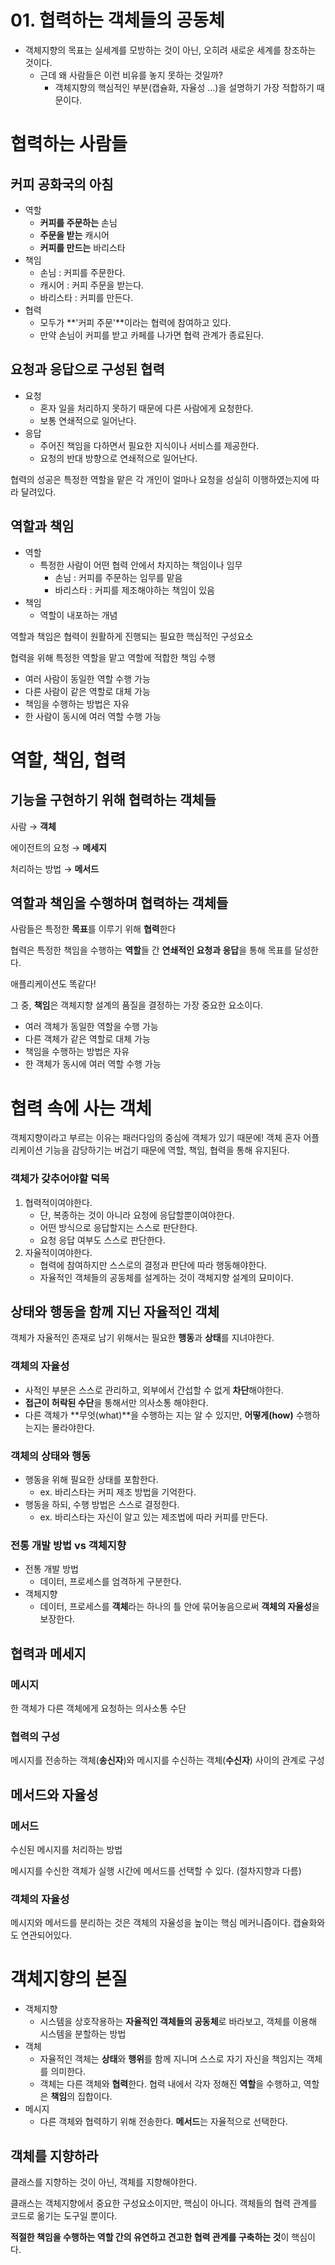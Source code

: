 # 01. 협력하는 객체들의 공동체

- 객체지향의 목표는 실세계를 모방하는 것이 아닌, 오히려 새로운 세계를 창조하는 것이다.
    - 근데 왜 사람들은 이런 비유를 놓지 못하는 것일까?
        - 객체지향의 핵심적인 부분(캡슐화, 자율성 ...)을 설명하기 가장 적합하기 때문이다.

# 협력하는 사람들

## 커피 공화국의 아침

- 역할
    - **커피를 주문하는** 손님
    - **주문을 받는** 캐시어
    - **커피를 만드는** 바리스타
- 책임
    - 손님 : 커피를 주문한다.
    - 캐시어 : 커피 주문을 받는다.
    - 바리스타 : 커피를 만든다.
- 협력
    - 모두가 **'커피 주문'**이라는 협력에 참여하고 있다.
    - 만약 손님이 커피를 받고 카페를 나가면 협력 관계가 종료된다.

## 요청과 응답으로 구성된 협력

- 요청
    - 혼자 일을 처리하지 못하기 때문에 다른 사람에게 요청한다.
    - 보통 연쇄적으로 일어난다.
- 응답
    - 주어진 책임을 다하면서 필요한 지식이나 서비스를 제공한다.
    - 요청의 반대 방향으로 연쇄적으로 일어난다.

협력의 성공은 특정한 역할을 맡은 각 개인이 얼마나 요청을 성실히 이행하였는지에 따라 달려있다.

## 역할과 책임

- 역할
    - 특정한 사람이 어떤 협력 안에서 차지하는 책임이나 임무
        - 손님 : 커피를 주문하는 임무를 맡음
        - 바리스타 : 커피를 제조해야하는 책임이 있음
- 책임
    - 역할이 내포하는 개념

역할과 책임은 협력이 원활하게 진행되는 필요한 핵심적인 구성요소

협력을 위해 특정한 역할을 맡고 역할에 적합한 책임 수행

- 여러 사람이 동일한 역할 수행 가능
- 다른 사람이 같은 역할로 대체 가능
- 책임을 수행하는 방법은 자유
- 한 사람이 동시에 여러 역할 수행 가능

# 역할, 책임, 협력

## 기능을 구현하기 위해 협력하는 객체들

사람 → **객체**

에이전트의 요청 → **메세지**

처리하는 방법 → **메서드**

## 역할과 책임을 수행하며 협력하는 객체들

사람들은 특정한 **목표**를 이루기 위해 **협력**한다

협력은 특정한 책임을 수행하는 **역할**들 간 **연쇄적인 요청과 응답**을 통해 목표를 달성한다.

애플리케이션도 똑같다!

그 중, **책임**은 객체지향 설계의 품질을 결정하는 가장 중요한 요소이다.

- 여러 객체가 동일한 역할을 수행 가능
- 다른 객체가 같은 역할로 대체 가능
- 책임을 수행하는 방법은 자유
- 한 객체가 동시에 여러 역할 수행 가능

# 협력 속에 사는 객체

객체지향이라고 부르는 이유는 패러다임의 중심에 객체가 있기 때문에! 객체 혼자 어플리케이션 기능을 감당하기는 버겁기 때문에 역할, 책임, 협력을 통해 유지된다.

### 객체가 갖추어야할 덕목

1. 협력적이여야한다.
    - 단, 복종하는 것이 아니라 요청에 응답할뿐이여야한다.
    - 어떤 방식으로 응답할지는 스스로 판단한다.
    - 요청 응답 여부도 스스로 판단한다.
2. 자율적이여야한다.
    - 협력에 참여하지만 스스로의 결정과 판단에 따라 행동해야한다.
    - 자율적인 객체들의 공동체를 설계하는 것이 객체지향 설계의 묘미이다.

## 상태와 행동을 함께 지닌 자율적인 객체

객체가 자율적인 존재로 남기 위해서는 필요한 **행동**과 **상태**를 지녀야한다.

### 객체의 자율성

- 사적인 부분은 스스로 관리하고, 외부에서 간섭할 수 없게 **차단**해야한다.
- **접근이 허락된 수단**을 통해서만 의사소통 해야한다.
- 다른 객체가 **무엇(what)**을 수행하는 지는 알 수 있지만, **어떻게(how)** 수행하는지는 몰라야한다.

### 객체의 상태와 행동

- 행동을 위해 필요한 상태를 포함한다.
    - ex. 바리스타는 커피 제조 방법을 기억한다.
- 행동을 하되, 수행 방법은 스스로 결정한다.
    - ex. 바리스타는 자신이 알고 있는 제조법에 따라 커피를 만든다.

### 전통 개발 방법 vs 객체지향

- 전통 개발 방법
    - 데이터, 프로세스를 엄격하게 구분한다.
- 객체지향
    - 데이터, 프로세스를 **객체**라는 하나의 틀 안에 묶어놓음으로써 **객체의 자율성**을 보장한다.

## 협력과 메세지

### 메시지

한 객체가 다른 객체에게 요청하는 의사소통 수단

### 협력의 구성

메시지를 전송하는 객체(**송신자**)와 메시지를 수신하는 객체(**수신자**) 사이의 관계로 구성

## 메서드와 자율성

### 메서드

수신된 메시지를 처리하는 방법

메시지를 수신한 객체가 실행 시간에 메서드를  선택할 수 있다. (절차지향과 다름)

### 객체의 자율성

메시지와 메서드를 분리하는 것은 객체의 자율성을 높이는 핵심 메커니즘이다. 캡슐화와도 연관되어있다.

# 객체지향의 본질

- 객체지향
    - 시스템을 상호작용하는 **자율적인 객체들의 공동체**로 바라보고, 객체를 이용해 시스템을 분할하는 방법
- 객체
    - 자율적인 객체는 **상태**와 **행위**를 함께 지니며 스스로 자기 자신을 책임지는 객체를 의미한다.
    - 객체는 다른 객체와 **협력**한다. 협력 내에서 각자 정해진 **역할**을 수행하고, 역할은 **책임**의 집합이다.
- 메시지
    - 다른 객체와 협력하기 위해 전송한다. **메서드**는 자율적으로 선택한다.

## 객체를 지향하라

클래스를 지향하는 것이 아닌, 객체를 지향해야한다.

클래스는 객체지향에서 중요한 구성요소이지만, 핵심이 아니다. 객체들의 협력 관계를 코드로 옮기는 도구일 뿐이다.

**적절한 책임을 수행하는 역할 간의 유연하고 견고한 협력 관계를 구축하는 것**이 핵심이다.